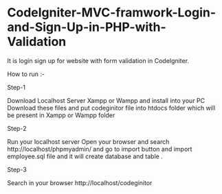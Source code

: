 # CodeIgniter-MVC-framwork-Login-and-Sign-Up-in-PHP-with-Validation

It is login sign up for website with form validation in CodeIgniter. 

How to run :-

Step-1

Download  Localhost Server Xampp or Wampp and install into your PC
Download these files and put codeginitor file into htdocs folder which will be present in Xampp or Wampp folder 

Step-2 

Run your localhost server Open your browser and search http://localhost/phpmyadmin/ and go to import button and import employee.sql file and it will create database and table .

Step-3 

Search in your browser http://localhost/codeginitor
